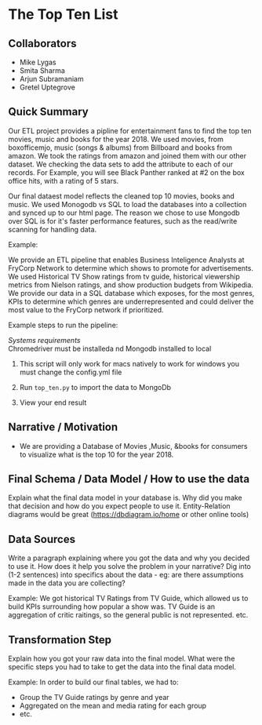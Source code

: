 # The Top Ten List

## Collaborators

* Mike Lygas
* Smita Sharma
* Arjun Subramaniam
* Gretel Uptegrove

## Quick Summary 

Our ETL project provides a pipline for entertainment fans to find the top ten movies, music and books for the year 2018. 
We used movies, from boxofficemjo, music (songs & albums) from Billboard and books from amazon. We took the ratings from amazon and joined them with our other dataset. We checking the data sets to add the attribute to each of our records. For Example, you will see Black Panther ranked at #2 on the box office hits, with a rating of 5 stars.   

Our final dataest model reflects the cleaned top 10 movies, books and music.  We used Monogodb vs SQL to load the databases into a collection and synced up to our html page. The reason we chose to use Mongodb over SQL is for it's faster performance features, such as the read/write scanning for handling data.   


Example:

We provide an ETL pipeline that enables Business Inteligence Analysts at FryCorp Network to determine which shows to promote for 
advertisements. We used Historical TV Show ratings from tv guide, historical viewership metrics from Nielson ratings, 
and show production budgets from Wikipedia. We provide our data in a SQL database which exposes, for the most genres, 
KPIs to determine which genres are underrepresented and could deliver the most value to the FryCorp network if prioritized.

Example steps to run the pipeline:

*Systems requirements*  
Chromedriver must be installeda nd Mongodb installed to local

1. This script will only work for macs natively to work for windows you must change the config.yml file

2. Run `top_ten.py` to import the data to MongoDb
3. View your end result 


## Narrative / Motivation

* We are providing a Database of  Movies ,Music,  &books for consumers to visualize what is the top 10 for the year 2018. 


## Final Schema / Data Model / How to use the data

Explain what the final data model in your database is. 
Why did you make that decision and how do you expect people to use it. 
Entity-Relation diagrams would be great (https://dbdiagram.io/home or other online tools)

## Data Sources

Write a paragraph explaining where you got the data and why you decided to use it. How does it help you solve the problem
in your narrative? 
Dig into (1-2 sentences) into specifics about the data - eg: are there assumptions made in the data you are collecting? 

Example:
We got historical TV Ratings from TV Guide, which allowed us to build KPIs surrounding how popular a show was. 
TV Guide is an aggregation of critic raitings, so the general public is not represented. 
etc. 

## Transformation Step

Explain how you got your raw data into the final model. 
What were the specific steps you had to take to get the data into the final data model. 

Example:
In order to build our final tables, we had to:
* Group the TV Guide ratings by genre and year
* Aggregated on the mean and media rating for each group
* etc. 